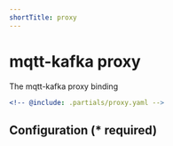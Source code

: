 ```yaml
---
shortTitle: proxy
---
```


# mqtt-kafka proxy

The mqtt-kafka proxy binding

```yaml {3}
<!-- @include: .partials/proxy.yaml -->
```

## Configuration (\* required)

<!-- @include: .partials/options.md -->
<!-- @include: .partials/routes.md -->
<!-- @include: ../.partials/exit.md -->
<!-- @include: ../.partials/telemetry.md -->
